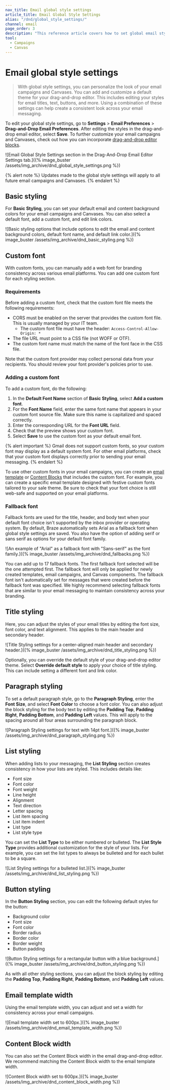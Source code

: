 ```yaml
---
nav_title: Email global style settings
article_title: Email Global Style Settings
alias: "/dnd/global_style_settings/"
channel: email
page_order: 3
description: "This reference article covers how to set global email style settings in the drag-and-drop editor for your campaigns and Canvases."
tool: 
  - Campaigns
  - Canvas
---
```


# Email global style settings

> With global style settings, you can personalize the look of your email campaigns and Canvases. You can add and customize a default theme for your drag-and-drop editor. This includes editing your styles for email titles, text, buttons, and more. Using a combination of these settings can help create a consistent look across your email messaging.

To edit your global style settings, go to **Settings** > **Email Preferences** > **Drag-and-Drop Email Preferences**. After editing the styles in the drag-and-drop email editor, select **Save**. To further customize your email campaigns and Canvases, check out how you can incorporate [drag-and-drop editor blocks]({{site.baseurl}}/user_guide/message_building_by_channel/email/drag_and_drop/dnd_editor_blocks).

![Email Global Style Settings section in the Drag-And-Drop Email Editor Settings tab.]({% image_buster /assets/img_archive/dnd_global_style_settings.png %})

{% alert note %}
Updates made to the global style settings will apply to all future email campaigns and Canvases. 
{% endalert %} 

## Basic styling 

For **Basic Styling**, you can set your default email and content background colors for your email campaigns and Canvases. You can also select a default font, add a custom font, and edit link colors.

![Basic styling options that include options to edit the email and content background colors, default font name, and default link color.]({% image_buster /assets/img_archive/dnd_basic_styling.png %}) 

## Custom font

With custom fonts, you can manually add a web font for branding consistency across various email platforms. You can add one custom font for each styling section.

### Requirements

Before adding a custom font, check that the custom font file meets the following requirements:

- CORS must be enabled on the server that provides the custom font file. This is usually managed by your IT team. 
  - The custom font file must have the header: `Access-Control-Allow-Origin: *`
- The file URL must point to a CSS file (not WOFF or OTF).
- The custom font name must match the name of the font face in the CSS file.

Note that the custom font provider may collect personal data from your recipients. You should review your font provider's policies prior to use.

### Adding a custom font

To add a custom font, do the following:

1. In the **Default Font Name** section of **Basic Styling**, select **Add a custom font**.
2. For the **Font Name** field, enter the same font name that appears in your custom font source file. Make sure this name is capitalized and spaced correctly.
3. Enter the corresponding URL for the **Font URL** field.
4. Check that the preview shows your custom font.
5. Select **Save** to use the custom font as your default email font. 

{% alert important %}
Gmail does not support custom fonts, so your custom font may display as a default system font. For other email platforms, check that your custom font displays correctly prior to sending your email messaging.
{% endalert %}

To use other custom fonts in your email campaigns, you can create an [email template]({{site.baseurl}}/user_guide/message_building_by_channel/email/templates/email_template/) or [Content Blocks]({{site.baseurl}}/user_guide/message_building_by_channel/email/drag_and_drop/dnd_content_blocks/) that includes the custom font. For example, you can create a specific email template designed with festive custom fonts tailored to your sale theme. Be sure to check that your font choice is still web-safe and supported on your email platforms.

### Fallback font

Fallback fonts are used for the title, header, and body text when your default font choice isn't supported by the inbox provider or operating system. By default, Braze automatically sets Arial as a fallback font when global style settings are saved. You also have the option of adding serif or sans serif as options for your default font family.

![An example of "Arial" as a fallback font with "Sans-serif" as the font family.]({% image_buster /assets/img_archive/dnd_fallbacks.png %})

You can add up to 17 fallback fonts. The first fallback font selected will be the one attempted first. The fallback font will only be applied for newly created templates, email campaigns, and Canvas components. The fallback font isn't automatically set for messages that were created before the fallback font was specified. We highly recommend selecting fallback fonts that are similar to your email messaging to maintain consistency across your branding.

## Title styling

Here, you can adjust the styles of your email titles by editing the font size, font color, and text alignment. This applies to the main header and secondary header. 

![Title Styling settings for a center-aligned main header and secondary header.]({% image_buster /assets/img_archive/dnd_title_styling.png %})

Optionally, you can override the default style of your drag-and-drop editor theme. Select **Override default style** to apply your choice of title styling. This can include setting a different font and link color.

## Paragraph styling

To set a default paragraph style, go to the **Paragraph Styling**, enter the **Font Size**, and select **Font Color** to choose a font color. You can also adjust the block styling for the body text by editing the **Padding Top**, **Padding Right**, **Padding Bottom**, and **Padding Left** values. This will apply to the spacing around all four areas surrounding the paragraph block.

![Paragraph Styling settings for text with 14pt font.]({% image_buster /assets/img_archive/dnd_paragraph_styling.png %})

## List styling

When adding lists to your messaging, the **List Styling** section creates consistency in how your lists are styled. This includes details like: 

- Font size
- Font color
- Font weight
- Line height
- Alignment
- Text direction
- Letter spacing
- List item spacing
- List item indent
- List type
- List style type

You can set the **List Type** to be either numbered or bulleted. The **List Style Type** provides additional customization for the style of your lists. For example, you can set the list types to always be bulleted and for each bullet to be a square.  

![List Styling settings for a bulleted list.]({% image_buster /assets/img_archive/dnd_list_styling.png %})

## Button styling

In the **Button Styling** section, you can edit the following default styles for the button:
- Background color
- Font size
- Font color
- Border radius
- Border color
- Border weight
- Button padding

![Button Styling settings for a rectangular button with a blue background.]({% image_buster /assets/img_archive/dnd_button_styling.png %})

As with all other styling sections, you can adjust the block styling by editing the **Padding Top**, **Padding Right**, **Padding Bottom**, and **Padding Left** values.

## Email template width

Using the email template width, you can adjust and set a width for consistency across your email campaigns. 

![Email template width set to 600px.]({% image_buster /assets/img_archive/dnd_email_template_width.png %})

## Content Block width

You can also set the Content Block width in the email drag-and-drop editor. We recommend matching the Content Block width to the email template width.

![Content Block width set to 600px.]({% image_buster /assets/img_archive/dnd_content_block_width.png %})
